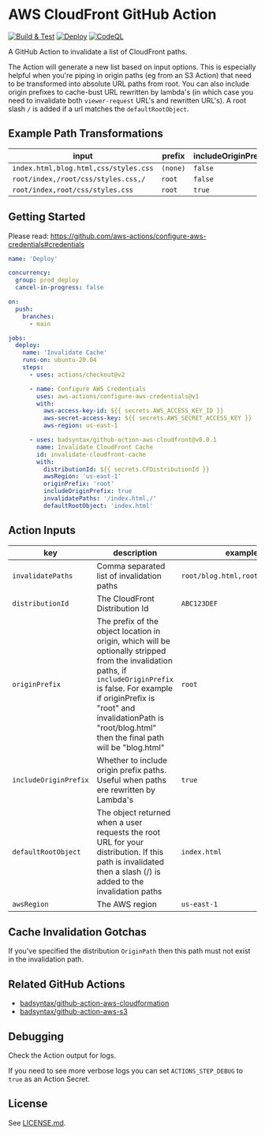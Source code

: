 # AWS CloudFront GitHub Action

[![Build & Test](https://github.com/badsyntax/github-action-aws-cloudfront/actions/workflows/test.yml/badge.svg)](https://github.com/badsyntax/github-action-aws-cloudfront/actions/workflows/test.yml)
[![Deploy](https://github.com/badsyntax/github-action-aws-cloudfront/actions/workflows/deploy.yml/badge.svg)](https://github.com/badsyntax/github-action-aws-cloudfront/actions/workflows/deploy.yml)
[![CodeQL](https://github.com/badsyntax/github-action-aws-cloudfront/actions/workflows/codeql-analysis.yml/badge.svg)](https://github.com/badsyntax/github-action-aws-cloudfront/actions/workflows/codeql-analysis.yml)

A GitHub Action to invalidate a list of CloudFront paths.

The Action will generate a new list based on input options. This is especially helpful when you're piping in origin paths (eg from an S3 Action) that need to be transformed into absolute URL paths from root. You can also include origin prefixes to cache-bust URL rewritten by lambda's (in which case you need to invalidate both `viewer-request` URL's and rewritten URL's). A root slash `/` is added if a url matches the `defaultRootObject`.

## Example Path Transformations

| input                                 | prefix   | includeOriginPrefix | defaultRootObject | output                                                      |
| ------------------------------------- | -------- | ------------------- | ----------------- | ----------------------------------------------------------- |
| `index.html,blog.html,css/styles.css` | `(none)` | `false`             | `index.html`      | `/index.html,/blog.html,/css/styles.css,/`                  |
| `root/index,/root/css/styles.css,/`   | `root`   | `false`             | `index`           | `/index,/css/styles.css,/`                                  |
| `root/index,root/css/styles.css`      | `root`   | `true`              | `index`           | `/index,/root/index,/css/styles.css,/root/css/styles.css,/` |

## Getting Started

Please read: <https://github.com/aws-actions/configure-aws-credentials#credentials>

```yaml
name: 'Deploy'

concurrency:
  group: prod_deploy
  cancel-in-progress: false

on:
  push:
    branches:
      - main

jobs:
  deploy:
    name: 'Invalidate Cache'
    runs-on: ubuntu-20.04
    steps:
      - uses: actions/checkout@v2

      - name: Configure AWS Credentials
        uses: aws-actions/configure-aws-credentials@v1
        with:
          aws-access-key-id: ${{ secrets.AWS_ACCESS_KEY_ID }}
          aws-secret-access-key: ${{ secrets.AWS_SECRET_ACCESS_KEY }}
          aws-region: us-east-1

      - uses: badsyntax/github-action-aws-cloudfront@v0.0.1
        name: Invalidate CloudFront Cache
        id: invalidate-cloudfront-cache
        with:
          distributionId: ${{ secrets.CFDistributionId }}
          awsRegion: 'us-east-1'
          originPrefix: 'root'
          includeOriginPrefix: true
          invalidatePaths: '/index.html,/'
          defaultRootObject: 'index.html'
```

## Action Inputs

| key                   | description                                                                                                                                                                                                                                                           | example                          |
| --------------------- | --------------------------------------------------------------------------------------------------------------------------------------------------------------------------------------------------------------------------------------------------------------------- | -------------------------------- |
| `invalidatePaths`     | Comma separated list of invalidation paths                                                                                                                                                                                                                            | `root/blog.html,root/index.html` |
| `distributionId`      | The CloudFront Distribution Id                                                                                                                                                                                                                                        | `ABC123DEF`                      |
| `originPrefix`        | The prefix of the object location in origin, which will be optionally stripped from the invalidation paths, if `includeOriginPrefix` is false. For example if originPrefix is "root" and invalidationPath is "root/blog.html" then the final path will be "blog.html" | `root`                           |
| `includeOriginPrefix` | Whether to include origin prefix paths. Useful when paths ere rewritten by Lambda's                                                                                                                                                                                   | `true`                           |
| `defaultRootObject`   | The object returned when a user requests the root URL for your distribution. If this path is invalidated then a slash (/) is added to the invalidation paths                                                                                                          | `index.html`                     |
| `awsRegion`           | The AWS region                                                                                                                                                                                                                                                        | `us-east-1`                      |

## Cache Invalidation Gotchas

If you've specified the distribution `OriginPath` then this path must not exist in the invalidation path.

## Related GitHub Actions

- [badsyntax/github-action-aws-cloudformation](https://github.com/badsyntax/github-action-aws-cloudformation)
- [badsyntax/github-action-aws-s3](https://github.com/badsyntax/github-action-aws-s3)

## Debugging

Check the Action output for logs.

If you need to see more verbose logs you can set `ACTIONS_STEP_DEBUG` to `true` as an Action Secret.

## License

See [LICENSE.md](./LICENSE.md).

